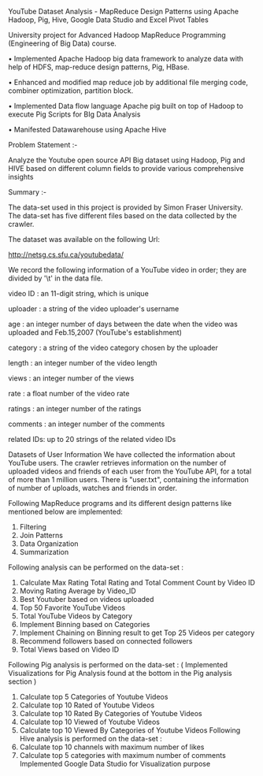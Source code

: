 YouTube Dataset Analysis - MapReduce Design Patterns using Apache Hadoop, Pig, Hive, Google Data Studio and Excel Pivot Tables

University project for Advanced Hadoop MapReduce Programming (Engineering of Big Data) course.

•	Implemented Apache Hadoop big data framework to analyze data with help of HDFS, map-reduce design patterns, Pig, HBase.

•	Enhanced and modified map reduce job by additional file merging code, combiner optimization, partition block.

•	Implemented Data flow language Apache pig built on top of Hadoop to execute Pig Scripts for BIg Data Analysis

•	Manifested Datawarehouse using Apache Hive 

Problem Statement :-

Analyze the Youtube open source API Big dataset using Hadoop, Pig and HIVE based on different column 
fields to provide various comprehensive insights


Summary :-

The data-set used in this project is provided by Simon Fraser University. The data-set has five
different files based on the data collected by the crawler.


The dataset was available on the following Url:

http://netsg.cs.sfu.ca/youtubedata/

We record the following information of a YouTube video in order; they are divided by '\t' in the data file.


video ID   : an 11-digit string, which is unique

uploader   : a string of the video uploader's username

age        : an integer number of days between the date when the video was uploaded and Feb.15,2007 (YouTube's establishment)

category   : a string of the video category chosen by the uploader

length     : an integer number of the video length

views      : an integer number of the views

rate       : a float number of the video rate

ratings    : an integer number of the ratings

comments   : an integer number of the comments

related IDs: up to 20 strings of the related video IDs




Datasets of User Information
We have collected the information about YouTube users. The crawler retrieves information on the
number of uploaded videos and friends of each user from the YouTube API, for a total of more than 1
million users. There is "user.txt", containing the information of number of uploads, watches and friends
in order.




Following MapReduce programs and its different design patterns like mentioned below are 
implemented:
1. Filtering
2. Join Patterns
3. Data Organization
4. Summarization




Following analysis can be performed on the data-set :
1. Calculate Max Rating Total Rating and Total Comment Count by Video ID
2. Moving Rating Average by Video_ID
3. Best Youtuber based on videos uploaded
4. Top 50 Favorite YouTube Videos
5. Total YouTube Videos by Category
6. Implement Binning based on Categories
7. Implement Chaining on Binning result to get Top 25 Videos per category
8. Recommend followers based on connected followers
9. Total Views based on Video ID


Following Pig analysis is performed on the data-set : ( Implemented Visualizations for Pig Analysis found at the bottom in the Pig analysis section )
1. Calculate top 5 Categories of Youtube Videos
2. Calculate top 10 Rated of Youtube Videos
3. Calculate top 10 Rated By Categories of Youtube Videos
4. Calculate top 10 Viewed of Youtube Videos
5. Calculate top 10 Viewed By Categories of Youtube Videos
Following Hive analysis is performed on the data-set :
1. Calculate top 10 channels with maximum number of likes
2. Calculate top 5 categories with maximum number of comments
Implemented Google Data Studio for Visualization purpose



